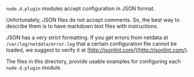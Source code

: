 `node.d.plugin` modules accept configuration in JSON format.

Unfortunately, JSON files do not accept comments. So, the best way to describe them is to have markdown text files with instructions.

JSON has a very strict formatting. If you get errors from netdata at `/var/log/netdata/error.log` that a certain configuration file cannot be loaded, we suggest to verify it at [http://jsonlint.com/](http://jsonlint.com/).

The files in this directory, provide usable examples for configuring each `node.d.plugin` module.
